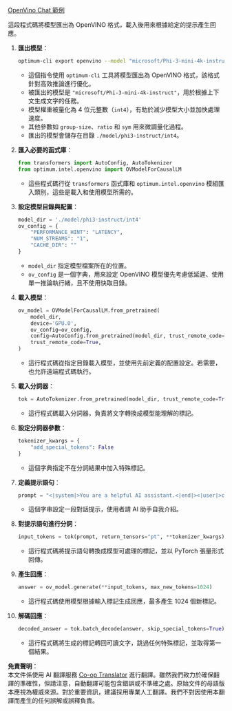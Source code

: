 <!--
CO_OP_TRANSLATOR_METADATA:
{
  "original_hash": "a2a54312eea82ac654fb0f6d39b1f772",
  "translation_date": "2025-07-16T23:02:25+00:00",
  "source_file": "md/02.Application/01.TextAndChat/Phi3/E2E_OpenVino_Chat.md",
  "language_code": "tw"
}
-->
[OpenVino Chat 範例](../../../../../../code/06.E2E/E2E_OpenVino_Chat_Phi3-instruct.ipynb)

這段程式碼將模型匯出為 OpenVINO 格式，載入後用來根據給定的提示產生回應。

1. **匯出模型**：
   ```bash
   optimum-cli export openvino --model "microsoft/Phi-3-mini-4k-instruct" --task text-generation-with-past --weight-format int4 --group-size 128 --ratio 0.6 --sym --trust-remote-code ./model/phi3-instruct/int4
   ```
   - 這個指令使用 `optimum-cli` 工具將模型匯出為 OpenVINO 格式，該格式針對高效推論進行優化。
   - 被匯出的模型是 `"microsoft/Phi-3-mini-4k-instruct"`，用於根據上下文生成文字的任務。
   - 模型權重被量化為 4 位元整數（`int4`），有助於減少模型大小並加快處理速度。
   - 其他參數如 `group-size`、`ratio` 和 `sym` 用來微調量化過程。
   - 匯出的模型會儲存在目錄 `./model/phi3-instruct/int4`。

2. **匯入必要的函式庫**：
   ```python
   from transformers import AutoConfig, AutoTokenizer
   from optimum.intel.openvino import OVModelForCausalLM
   ```
   - 這些程式碼行從 `transformers` 函式庫和 `optimum.intel.openvino` 模組匯入類別，這些是載入和使用模型所需的。

3. **設定模型目錄與配置**：
   ```python
   model_dir = './model/phi3-instruct/int4'
   ov_config = {
       "PERFORMANCE_HINT": "LATENCY",
       "NUM_STREAMS": "1",
       "CACHE_DIR": ""
   }
   ```
   - `model_dir` 指定模型檔案所在的位置。
   - `ov_config` 是一個字典，用來設定 OpenVINO 模型優先考慮低延遲、使用單一推論執行緒，且不使用快取目錄。

4. **載入模型**：
   ```python
   ov_model = OVModelForCausalLM.from_pretrained(
       model_dir,
       device='GPU.0',
       ov_config=ov_config,
       config=AutoConfig.from_pretrained(model_dir, trust_remote_code=True),
       trust_remote_code=True,
   )
   ```
   - 這行程式碼從指定目錄載入模型，並使用先前定義的配置設定。若需要，也允許遠端程式碼執行。

5. **載入分詞器**：
   ```python
   tok = AutoTokenizer.from_pretrained(model_dir, trust_remote_code=True)
   ```
   - 這行程式碼載入分詞器，負責將文字轉換成模型能理解的標記。

6. **設定分詞器參數**：
   ```python
   tokenizer_kwargs = {
       "add_special_tokens": False
   }
   ```
   - 這個字典指定不在分詞結果中加入特殊標記。

7. **定義提示語句**：
   ```python
   prompt = "<|system|>You are a helpful AI assistant.<|end|><|user|>can you introduce yourself?<|end|><|assistant|>"
   ```
   - 這個字串設定一段對話提示，使用者請 AI 助手自我介紹。

8. **對提示語句進行分詞**：
   ```python
   input_tokens = tok(prompt, return_tensors="pt", **tokenizer_kwargs)
   ```
   - 這行程式碼將提示語句轉換成模型可處理的標記，並以 PyTorch 張量形式回傳。

9. **產生回應**：
   ```python
   answer = ov_model.generate(**input_tokens, max_new_tokens=1024)
   ```
   - 這行程式碼使用模型根據輸入標記生成回應，最多產生 1024 個新標記。

10. **解碼回應**：
    ```python
    decoded_answer = tok.batch_decode(answer, skip_special_tokens=True)[0]
    ```
    - 這行程式碼將生成的標記轉回可讀文字，跳過任何特殊標記，並取得第一個結果。

**免責聲明**：  
本文件係使用 AI 翻譯服務 [Co-op Translator](https://github.com/Azure/co-op-translator) 進行翻譯。雖然我們致力於確保翻譯的準確性，但請注意，自動翻譯可能包含錯誤或不準確之處。原始文件的母語版本應視為權威來源。對於重要資訊，建議採用專業人工翻譯。我們不對因使用本翻譯而產生的任何誤解或誤釋負責。